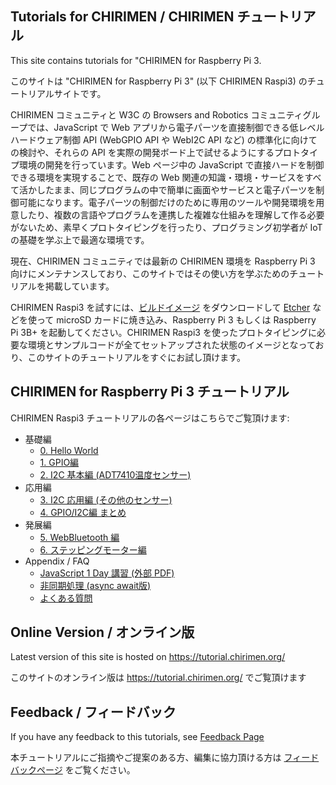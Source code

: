 ## Tutorials for CHIRIMEN / CHIRIMEN チュートリアル
This site contains tutorials for "CHIRIMEN for Raspberry Pi 3.

このサイトは "CHIRIMEN for Raspberry Pi 3" (以下 CHIRIMEN Raspi3) のチュートリアルサイトです。

CHIRIMEN コミュニティと W3C の Browsers and Robotics コミュニティグループでは、JavaScript で Web アプリから電子パーツを直接制御できる低レベルハードウェア制御 API (WebGPIO API や WebI2C API など) の標準化に向けての検討や、それらの API を実際の開発ボード上で試せるようにするプロトタイプ環境の開発を行っています。Web ページ中の JavaScript で直接ハードを制御できる環境を実現することで、既存の Web 関連の知識・環境・サービスをすべて活かしたまま、同じプログラムの中で簡単に画面やサービスと電子パーツを制御可能になります。電子パーツの制御だけのために専用のツールや開発環境を用意したり、複数の言語やプログラムを連携した複雑な仕組みを理解して作る必要がないため、素早くプロトタイピングを行ったり、プログラミング初学者が IoT の基礎を学ぶ上で最適な環境です。

現在、CHIRIMEN コミュニティでは最新の CHIRIMEN 環境を Raspberry Pi 3 向けにメンテナンスしており、このサイトではその使い方を学ぶためのチュートリアルを掲載しています。

CHIRIMEN Raspi3 を試すには、[ビルドイメージ](https://r.chirimen.org/download) をダウンロードして [Etcher](https://etcher.io/) などを使って microSD カードに焼き込み、Raspberry Pi 3 もしくは Raspberry Pi 3B+ を起動してください。CHIRIMEN Raspi3 を使ったプロトタイピングに必要な環境とサンプルコードが全てセットアップされた状態のイメージとなっており、このサイトのチュートリアルをすぐにお試し頂けます。

## CHIRIMEN for Raspberry Pi 3 チュートリアル

CHIRIMEN Raspi3 チュートリアルの各ページはこちらでご覧頂けます:

* 基礎編
  * [0. Hello World](/raspi3/ja/section0.md)
  * [1. GPIO編](/raspi3/ja/section1.md)
  * [2. I2C 基本編 (ADT7410温度センサー)](/raspi3/ja/section2.md)
* 応用編
  * [3. I2C 応用編 (その他のセンサー)](/raspi3/ja/section3.md)
  * [4. GPIO/I2C編 まとめ](/raspi3/ja/section4.md)
* 発展編
  * [5. WebBluetooth 編](/raspi3/ja/section5.md)
  * [6. ステッピングモーター編](/raspi3/ja/section6.md)
* Appendix / FAQ
  * [JavaScript 1 Day 講習 (外部 PDF)](https://webiotmakers.github.io/static/docs/2017/maebashi-js.pdf)
  * [非同期処理 (async await版)](/raspi3/ja/appendix0.md)
  * [よくある質問](/raspi3/ja/faq.md)


## Online Version / オンライン版
Latest version of this site is hosted on https://tutorial.chirimen.org/

このサイトのオンライン版は <https://tutorial.chirimen.org/> でご覧頂けます

## Feedback / フィードバック
If you have any feedback to this tutorials, see [Feedback Page](feedback)

本チュートリアルにご指摘やご提案のある方、編集に協力頂ける方は [フィードバックページ](feedback) をご覧ください。
